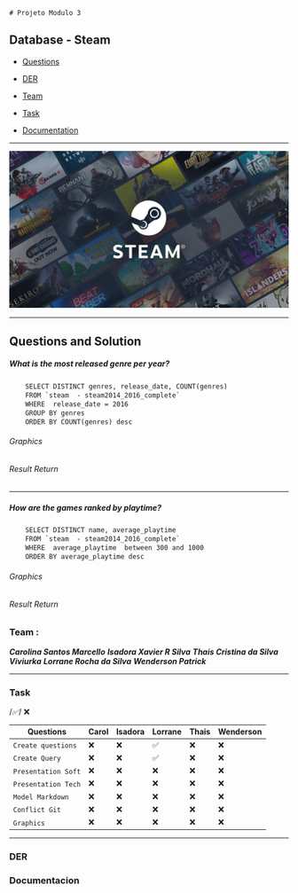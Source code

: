     # Projeto Modulo 3

## Database  - Steam
- [Questions](#ancoraQuestion)
  
- [DER](#ancoraDER)

- [Team](#ancoraTeam)

- [Task](#ancoraTask)

- [Documentation](#ancoraDoc)
  


***
![Logo do Markdown](img/store_home_share.jpg)
***

 ## Questions and Solution
<a id="ancoraQuestion"></a>

##### **What is the most released genre per year?**
```
    SELECT DISTINCT genres, release_date, COUNT(genres)
    FROM `steam  - steam2014_2016_complete`
    WHERE  release_date = 2016
    GROUP BY genres 
    ORDER BY COUNT(genres) desc 
 ```
 ###### Graphics
 ###### Result Return

 ***
 
##### **How are the games ranked by playtime?**

```
    SELECT DISTINCT name, average_playtime 
    FROM `steam  - steam2014_2016_complete`
    WHERE  average_playtime  between 300 and 1000
    ORDER BY average_playtime desc
 ```
 ###### Graphics
 ###### Result Return

### Team :
<a id="ancoraTeam"></a>

***Carolina Santos Marcello***
***Isadora Xavier R Silva***
***Thais Cristina da Silva Viviurka***
***Lorrane Rocha da Silva***
***Wenderson Patrick***
***
### Task
<a id="ancoraTask"></a>
/*:white_check_mark:*/ :x:


 | Questions           | Carol | Isadora | Lorrane            | Thais | Wenderson |
 | ------------------- | ----- | ------- | ------------------ | ----- | --------- |
 | `Create questions`  | :x:   | :x:     | :white_check_mark: | :x:   | :x:       |
 | ` Create Query `    | :x:   | :x:     | :white_check_mark: | :x:   | :x:       |
 | `Presentation Soft` | :x:   | :x:     | :x:                | :x:   | :x:       |
 | `Presentation Tech` | :x:   | :x:     | :x:                | :x:   | :x:       |
 | `Model Markdown`    | :x:   | :x:     | :x:                | :x:   | :x:       |
 | ` Conflict Git `    | :x:   | :x:     | :x:                | :x:   | :x:       |
 | ` Graphics `        | :x:   | :x:     | :x:                | :x:   | :x:       |

***
### DER
<a id="ancoraDER"></a>

### Documentacion
<a id="ancoraDoc"></a>


